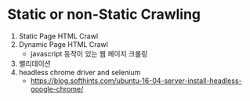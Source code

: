 # Static or non-Static Crawling 
1. Static Page HTML Crawl
2. Dynamic Page HTML Crawl
	- javascript 동작이 있는 웹 페이지 크롤링
3. 벨리데이션
4. headless chrome driver and selenium
    - https://blog.softhints.com/ubuntu-16-04-server-install-headless-google-chrome/
